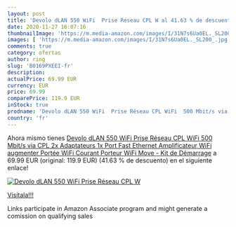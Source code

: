```yaml
---
layout: post
title: 'Devolo dLAN 550 WiFi  Prise Réseau CPL W al 41.63 % de descuento'
date: 2020-11-27 16:07:16
thumbnailImage: 'https://m.media-amazon.com/images/I/31N7s6Ua0EL._SL200_.jpg'
images: [ 'https://m.media-amazon.com/images/I/31N7s6Ua0EL._SL200_.jpg' ]
comments: true
category: ofertas
author: ring
slug: 'B0169PXEEI-fr'
description:
actualPrice: 69.99 EUR
currency: EUR
price: 69.99
comparePrice: 119.9 EUR
inStock: true
prodname: 'Devolo dLAN 550 WiFi  Prise Réseau CPL WiFi  500 Mbit/s via CPL  2x Adaptateurs  1x Port Fast Ethernet  Amplificateur WiFi  augmenter Portée WiFi  Courant Porteur  WiFi Move  - Kit de Démarrage'
country: 'fr'
---
```


Ahora mismo tienes [Devolo dLAN 550 WiFi  Prise Réseau CPL WiFi  500 Mbit/s via CPL  2x Adaptateurs  1x Port Fast Ethernet  Amplificateur WiFi  augmenter Portée WiFi  Courant Porteur  WiFi Move  - Kit de Démarrage](https://www.amazon.fr/dp/B0169PXEEI/?tag=tolees0d-21) a 69.99 EUR (original: 119.9 EUR) (41.63 %  de descuento) en el siguiente enlace!

[![Devolo dLAN 550 WiFi  Prise Réseau CPL W](https://m.media-amazon.com/images/I/31N7s6Ua0EL._SL200_.jpg)](https://www.amazon.fr/dp/B0169PXEEI/?tag=tolees0d-21)

[Visítala!!!](https://www.amazon.fr/dp/B0169PXEEI/?tag=tolees0d-21)

Links participate in Amazon Associate program and might generate a comission on qualifying sales
